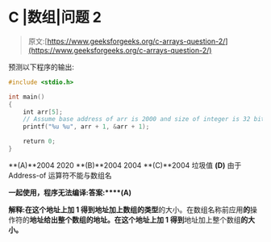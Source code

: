 # C |数组|问题 2

> 原文:[https://www.geeksforgeeks.org/c-arrays-question-2/](https://www.geeksforgeeks.org/c-arrays-question-2/)

预测以下程序的输出:

```cpp
#include <stdio.h>

int main()
{
    int arr[5];
    // Assume base address of arr is 2000 and size of integer is 32 bit
    printf("%u %u", arr + 1, &arr + 1);

    return 0;
} 
```

**(A)**2004 2020
**(B)**2004 2004
**(C)**2004 垃圾值
**(D)** 由于 Address-of 运算符不能与数组名

**一起使用，程序无法编译:答案:****(A)**

**解释:**在这个地址上加 1 得到**地址加上数组的类型**的大小。在数组名称前应用**的**操作符的**地址给出整个数组的地址。在这个地址上加 1 得到**地址加上整个数组**的大小。**